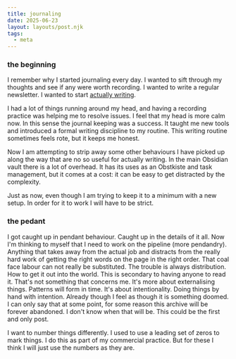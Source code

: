 ```yaml
---
title: journaling
date: 2025-06-23
layout: layouts/post.njk
tags: 
  - meta 
---
```


### the beginning
I remember why I started journaling every day. I wanted to sift through my thoughts and see if any were worth recording. I wanted to write a regular newsletter. I wanted to start [actually writing](actually%20writing.md). 

I had a lot of things running around my head, and having a recording practice was helping me to resolve issues. 
I feel that my head is more calm now. 
In this sense the journal keeping was a success. It taught me new tools and introduced a formal writing discipline to my routine. This writing routine sometimes feels rote, but it keeps me honest.

Now I am attempting to strip away some other behaviours I have picked up along the way that are no so useful for actually writing. In the main Obsidian vault there is a lot of overhead. It has its uses as an Obstkiste and task management, but it comes at a cost: it can be easy to get distracted by the complexity. 

Just as now, even though I am trying to keep it to a minimum with a new setup. In order for it to work I will have to be strict.



### the pedant
I got caught up in pendant behaviour. Caught up in the details of it all.
Now I'm thinking to myself that I need to work on the pipeline (more pendandry). Anything that takes away from the actual job and distracts from the really hard work of getting the right words on the page in the right order. That coal face labour can not really be substituted. The trouble is always distribution. How to get it out into the world. This is secondary to having anyone to read it. That's not something that concerns me. It's more about externalising things. Patterns will form in time. It's about intentionality. Doing things by hand with intention. Already though I feel as though it is something doomed. I can only say that at some point, for some reason this archive will be forever abandoned. I don't know when that will be. This could be the first and only post. 

I want to number things differently. I used to use a leading set of zeros to mark things. I do this as part of my commercial practice. But for these I think I will just use the numbers as they are.

